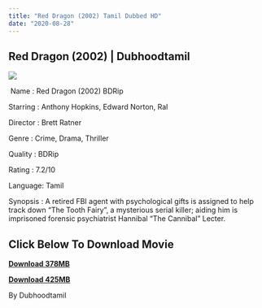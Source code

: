 ```yaml
---
title: "Red Dragon (2002) Tamil Dubbed HD"
date: "2020-08-28"
---
```


## **Red Dragon (2002) | Dubhoodtamil**

![](https://1.bp.blogspot.com/-dpu-syyjPFQ/X0i3sus_yeI/AAAAAAAACLg/Q1WwJc1xMkc76N6F2F1NFqOf6ScJ8NwogCNcBGAsYHQ/w358-h512/red-dragon-533b1e756542a.jpg)

 Name : Red Dragon (2002) BDRip

Starring : Anthony Hopkins, Edward Norton, Ral

Director : Brett Ratner

Genre : Crime, Drama, Thriller 

Quality : BDRip

Rating : 7.2/10 

Language: Tamil

Synopsis : A retired FBI agent with psychological gifts is assigned to help track down “The Tooth Fairy”, a mysterious serial killer; aiding him is imprisoned forensic psychiatrist Hannibal “The Cannibal” Lecter.

## **Click Below To Download Movie**

**[Download 378MB](https://oncehelp.com/red-dragon)**

**[Download 425MB](https://oncehelp.com/red-dragon-)**

By Dubhoodtamil
